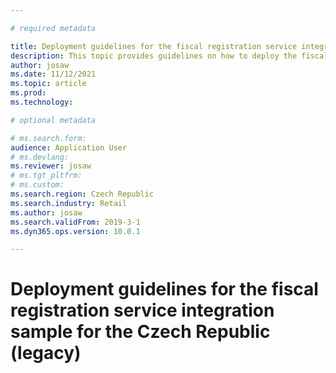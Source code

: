 ```yaml
---

# required metadata

title: Deployment guidelines for the fiscal registration service integration sample for the Czech Republic (legacy)
description: This topic provides guidelines on how to deploy the fiscal integration sample for the Czech Republic from the Retail SDK
author: josaw
ms.date: 11/12/2021
ms.topic: article
ms.prod:
ms.technology:

# optional metadata

# ms.search.form: 
audience: Application User
# ms.devlang:
ms.reviewer: josaw
# ms.tgt_pltfrm:
# ms.custom:
ms.search.region: Czech Republic
ms.search.industry: Retail
ms.author: josaw
ms.search.validFrom: 2019-3-1
ms.dyn365.ops.version: 10.0.1

---
```

# Deployment guidelines for the fiscal registration service integration sample for the Czech Republic (legacy)
